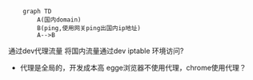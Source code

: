 ```mermaid
    graph TD
        A(国内domain)
        B(ping,使用网关ping出国内ip地址)
        A-->B
```

通过dev代理流量 将国内流量通过dev iptable 环境访问?

- 代理是全局的，开发成本高 egge浏览器不使用代理，chrome使用代理？

